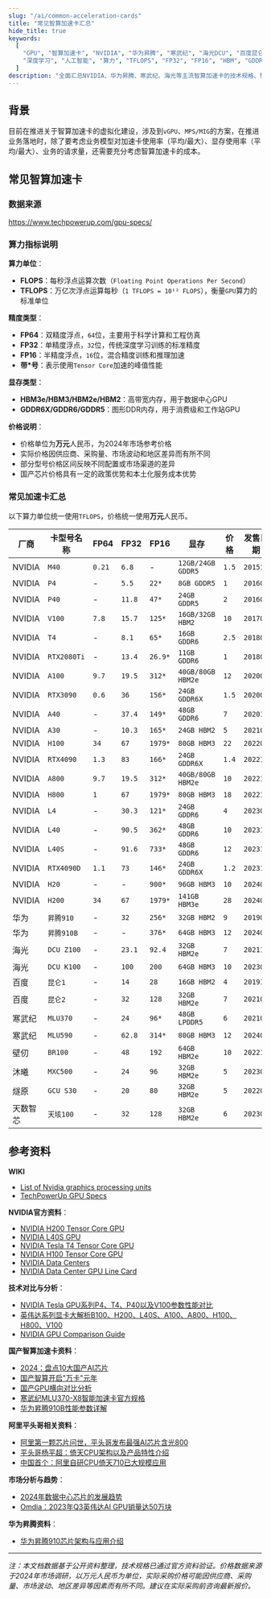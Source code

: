 ```yaml
---
slug: "/ai/common-acceleration-cards"
title: "常见智算加速卡汇总"
hide_title: true
keywords:
  [
    "GPU", "智算加速卡", "NVIDIA", "华为昇腾", "寒武纪", "海光DCU", "百度昆仑", "AI芯片", 
    "深度学习", "人工智能", "算力", "TFLOPS", "FP32", "FP16", "HBM", "GDDR", "价格对比", "性能参数"
  ]
description: "全面汇总NVIDIA、华为昇腾、寒武纪、海光等主流智算加速卡的技术规格、性能参数和市场价格，为AI基础设施建设提供参考依据。"
---
```


## 背景

目前在推进关于智算加速卡的虚拟化建设，涉及到`vGPU`、`MPS/MIG`的方案，在推进业务落地时，除了要考虑业务模型对加速卡使用率（平均/最大）、显存使用率（平均/最大）、业务的请求量，还需要充分考虑智算加速卡的成本。


## 常见智算加速卡

### 数据来源

https://www.techpowerup.com/gpu-specs/

### 算力指标说明

**算力单位**：
- **FLOPS**：每秒浮点运算次数（`Floating Point Operations Per Second`）
- **TFLOPS**：万亿次浮点运算每秒（`1 TFLOPS = 10¹² FLOPS`），衡量`GPU`算力的标准单位

**精度类型**：
- **FP64**：双精度浮点，`64`位，主要用于科学计算和工程仿真
- **FP32**：单精度浮点，`32`位，传统深度学习训练的标准精度
- **FP16**：半精度浮点，`16`位，混合精度训练和推理加速
- **带*号**：表示使用`Tensor Core`加速的峰值性能

**显存类型**：
- **HBM3e/HBM3/HBM2e/HBM2**：高带宽内存，用于数据中心GPU
- **GDDR6X/GDDR6/GDDR5**：图形DDR内存，用于消费级和工作站GPU

**价格说明**：
- 价格单位为**万元**人民币，为2024年市场参考价格
- 实际价格因供应商、采购量、市场波动和地区差异而有所不同
- 部分型号价格区间反映不同配置或市场渠道的差异
- 国产芯片价格具有一定的政策优势和本土化服务成本优势


### 常见加速卡汇总

以下算力单位统一使用`TFLOPS`，价格统一使用**万元**人民币。

| 厂商 | 卡型号名称 | FP64 | FP32 | FP16 | 显存 | 价格 | 发售日期 |
|------|------|------|------|------|------|------|------|
| NVIDIA | `M40` | `0.21` | `6.8` | - | `12GB/24GB GDDR5` | `1.5` | `201511` |
| NVIDIA | `P4` | - | `5.5` | `22*` | `8GB GDDR5` | `1` | `201609` |
| NVIDIA | `P40` | - | `11.8` | `47*` | `24GB GDDR5` | `2` | `201609` |
| NVIDIA | `V100` | `7.8` | `15.7` | `125*` | `16GB/32GB HBM2` | `10` | `201706` |
| NVIDIA | `T4` | - | `8.1` | `65*` | `16GB GDDR6` | `2.5` | `201809` |
| NVIDIA | `RTX2080Ti` | - | `13.4` | `26.9*` | `11GB GDDR6` | `1` | `201809` |
| NVIDIA | `A100` | `9.7` | `19.5` | `312*` | `40GB/80GB HBM2e` | `12` | `202005` |
| NVIDIA | `RTX3090` | `0.6` | `36` | `156*` | `24GB GDDR6X` | `1.5` | `202009` |
| NVIDIA | `A40` | - | `37.4` | `149*` | `48GB GDDR6` | `7` | `202010` |
| NVIDIA | `A30` | - | `10.3` | `165*` | `24GB HBM2` | `5` | `202104` |
| NVIDIA | `H100` | `34` | `67` | `1979*` | `80GB HBM3` | `22` | `202203` |
| NVIDIA | `RTX4090` | `1.3` | `83` | `166*` | `24GB GDDR6X` | `1.4` | `202210` |
| NVIDIA | `A800` | `9.7` | `19.5` | `312*` | `40GB/80GB HBM2e` | `10` | `202211` |
| NVIDIA | `H800` | `1` | `67` | `1979*` | `80GB HBM3` | `18` | `202211` |
| NVIDIA | `L4` | - | `30.3` | `121*` | `24GB GDDR6` | `4` | `202303` |
| NVIDIA | `L40` | - | `90.5` | `362*` | `48GB GDDR6` | `10` | `202310` |
| NVIDIA | `L40S` | - | `91.6` | `733*` | `48GB GDDR6` | `12` | `202311` |
| NVIDIA | `RTX4090D` | `1.1` | `73` | `146*` | `24GB GDDR6X` | `1.2` | `202312` |
| NVIDIA | `H20` | - | - | `900*` | `96GB HBM3` | `10` | `2024Q1` |
| NVIDIA | `H200` | `34` | `67` | `1979*` | `141GB HBM3e` | `28` | `2024Q2` |
| 华为 | `昇腾910` | - | `32` | `256*` | `32GB HBM2` | `9` | `201908` |
| 华为 | `昇腾910B` | - | - | `376*` | `64GB HBM3` | `12` | `202401` |
| 海光 | `DCU Z100` | - | `23.1` | `92.4` | `32GB HBM2e` | `7` | `202112` |
| 海光 | `DCU K100` | - | `100` | `200` | `64GB HBM3` | `10` | `202309` |
| 百度 | `昆仑1` | - | `14` | `28` | `16GB HBM2` | `4` | `201912` |
| 百度 | `昆仑2` | - | `32` | `128` | `32GB HBM2e` | `7` | `202108` |
| 寒武纪 | `MLU370` | - | `24` | `96*` | `48GB LPDDR5` | `6` | `202106` |
| 寒武纪 | `MLU590` | - | `62.8` | `314*` | `80GB HBM3` | `12` | `202406` |
| 壁仞 | `BR100` | - | `48` | `192` | `64GB HBM2e` | `10` | `202212` |
| 沐曦 | `MXC500` | - | `24` | `96` | `32GB HBM2e` | `5` | `202306` |
| 燧原 | `GCU S30` | - | `20` | `80` | `32GB HBM2e` | `5` | `202201` |
| 天数智芯 | `天垓100` | - | `32` | `128` | `32GB HBM2e` | `6` | `202301` |


## 参考资料

**WIKI**

- [List of Nvidia graphics processing units](https://en.wikipedia.org/wiki/List_of_Nvidia_graphics_processing_units)
- [TechPowerUp GPU Specs](https://www.techpowerup.com/gpu-specs/)

**NVIDIA官方资料**：
- [NVIDIA H200 Tensor Core GPU](https://www.nvidia.com/en-us/data-center/h200/)
- [NVIDIA L40S GPU](https://www.nvidia.com/en-us/data-center/l40s/)
- [NVIDIA Tesla T4 Tensor Core GPU](https://www.nvidia.com/en-us/data-center/tesla-t4/)
- [NVIDIA H100 Tensor Core GPU](https://www.nvidia.com/en-us/data-center/h100/)
- [NVIDIA Data Centers](https://www.nvidia.com/en-us/data-center/)
- [NVIDIA Data Center GPU Line Card](https://docs.nvidia.com/data-center-gpu/line-card.pdf)

**技术对比与分析**：
- [NVIDIA Tesla GPU系列P4、T4、P40以及V100参数性能对比](https://developer.aliyun.com/article/753454)
- [英伟达系列显卡大解析B100、H200、L40S、A100、A800、H100、H800、V100](https://blog.csdn.net/sinat_39620217/article/details/135916437)
- [NVIDIA GPU Comparison Guide](https://gcore.com/blog/nvidia-gpu-comparison)

**国产智算加速卡资料**：
- [2024：盘点10大国产AI芯片](https://blog.csdn.net/cfgpu/article/details/144282641)
- [国产智算开启"万卡"元年](https://cn.supplyframe.com/article/8102.html)
- [国产GPU横向对比分析](https://blog.csdn.net/qq_23934063/article/details/132473834)
- [寒武纪MLU370-X8智能加速卡官方规格](https://www.cambricon.com/index.php?m=content&c=index&a=lists&catid=406)
- [华为昇腾910B性能参数详解](https://www.ymshici.com/tech/2379.html)

**阿里平头哥相关资料**：
- [阿里第一颗芯片问世，平头哥发布最强AI芯片含光800](https://developer.aliyun.com/article/719252)
- [平头哥杨平超：倚天CPU架构以及产品特性介绍](https://developer.aliyun.com/article/1306412)
- [中国首个：阿里自研CPU倚天710已大规模应用](https://www.ithome.com/0/650/856.htm)

**市场分析与趋势**：
- [2024年数据中心芯片的发展趋势](https://www.infoobs.com/article/20240417/64386.html)
- [Omdia：2023年Q3英伟达AI GPU销量达50万块](https://www.199it.com/archives/1664990.html)

**华为昇腾资料**：
- [华为昇腾910芯片架构与应用介绍](https://www.eefocus.com/article/1842567.html)

---

*注：本文档数据基于公开资料整理，技术规格已通过官方资料验证。价格数据来源于2024年市场调研，以万元人民币为单位，实际采购价格可能因供应商、采购量、市场波动、地区差异等因素而有所不同。建议在实际采购前咨询最新报价。*
